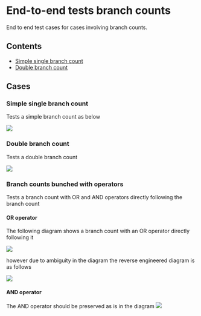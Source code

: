 # End-to-end tests branch counts
End to end test cases for cases involving branch counts.
## Contents
* [Simple single branch count](./Branch_counts.md#simple-single-branch-count)
* [Double branch count](./Branch_counts.md#double-branch-count)

## Cases
### Simple single branch count
Tests a simple branch count as below

![](/end-to-end-pumls/branch_counts/simple_branch_count.svg)
### Double branch count
Tests a double branch count

![](/end-to-end-pumls/branch_counts/double_branch_count.svg)

### Branch counts bunched with operators
Tests a branch count with OR and AND operators directly following the branch count

#### OR operator

The following diagram shows a branch count with an OR operator directly following it

![](/end-to-end-pumls/branch_counts/branch_with_bunched_OR.svg)

however due to ambiguity in the diagram the reverse engineered diagram is as follows

![](/end-to-end-pumls/branch_counts/branch_with_bunched_OR_equiv.svg)

#### AND operator
The AND operator should be preserved as is in the diagram
![](/end-to-end-pumls/branch_counts/branch_with_bunched_AND.svg)